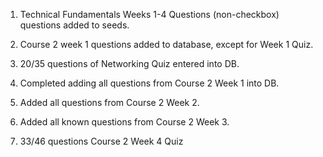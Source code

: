 1. Technical Fundamentals Weeks 1-4 Questions (non-checkbox) questions added to seeds.

2. Course 2 week 1 questions added to database, except for Week 1 Quiz.

3. 20/35 questions of Networking Quiz entered into DB.

4. Completed adding all questions from Course 2 Week 1 into DB.

5. Added all questions from Course 2 Week 2.

6. Added all known questions from Course 2 Week 3.

7. 33/46 questions Course 2 Week 4 Quiz